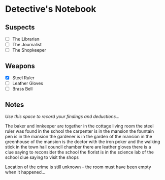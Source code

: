 # Detective's Notebook

## Suspects
- [ ] The Librarian
- [ ] The Journalist
- [ ] The Shopkeeper

## Weapons
- [x] Steel Ruler
- [ ] Leather Gloves
- [ ] Brass Bell

## Notes
*Use this space to record your findings and deductions...*

The baker and innkeeper are together in the cottage living room
the steel ruler was found in the school
the carpenter is in the mansion
the fountain pen is in the mansion
the gardener is in the garden of the mansion
in the greenhouse of the mansion is the doctor with the iron poker and the walking stick
in the town hall council chamber there are leather gloves
there is a clue saying to reconsider the school
the florist is in the science lab of the school
clue saying to visit the shops

Location of the crime is still unknown - the room must have been empty when it happened...
